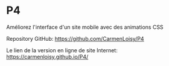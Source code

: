 # P4
 Améliorez l'interface d'un site mobile avec des animations CSS

Repository GitHub: https://github.com/CarmenLoisy/P4

Le lien de la version en ligne de site Internet: https://carmenloisy.github.io/P4/